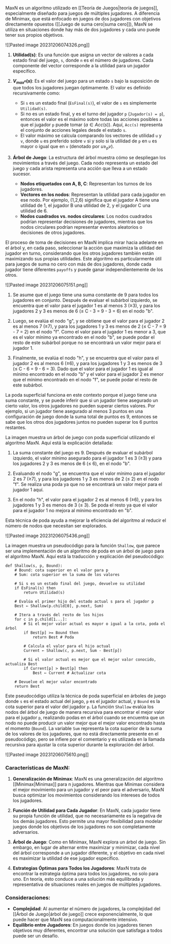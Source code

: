 MaxN es un algoritmo utilizado en [[Teoría de Juegos|teoría de juegos]], especialmente diseñado para juegos de múltiples jugadores. A diferencia de Minimax, que está enfocado en juegos de dos jugadores con objetivos directamente opuestos ([[Juego de suma cero|suma cero]]), MaxN se utiliza en situaciones donde hay más de dos jugadores y cada uno puede tener sus propios objetivos.

![[Pasted image 20231206074326.png]]

1. **Utilidad(s)**: Es una función que asigna un vector de valores a cada estado final del juego, `s`, donde `n` es el número de jugadores. Cada componente del vector corresponde a la utilidad para un jugador específico.

2. **$V_{max^n}(s)$**: Es el valor del juego para un estado `s` bajo la suposición de que todos los jugadores juegan óptimamente. El valor es definido recursivamente como:
   - Si `s` es un estado final (`EsFinal(s)`), el valor de `s` es simplemente `Utilidad(s)`.
   - Si no es un estado final, y es el turno del jugador `p` (`Jugador(s) = p`), entonces el valor es el máximo sobre todas las acciones posibles `a` que el jugador `p` puede tomar ($a \in Acc(s)$). Aquí, `Acc(s)` representa el conjunto de acciones legales desde el estado `s`.
   - El valor máximo se calcula comparando los vectores de utilidad `u` y `v`, donde `u` es preferido sobre `v` si y solo si la utilidad de `p` en `u` es mayor o igual que en `v` (denotado por $u \geq_p v$).

3. **Árbol de Juego**: La estructura del árbol muestra cómo se despliegan los movimientos a través del juego. Cada nodo representa un estado del juego y cada arista representa una acción que lleva a un estado sucesor.
   - **Nodos etiquetados con A, B, C**: Representan los turnos de los jugadores.
   - **Vectores en los nodos**: Representan la utilidad para cada jugador en ese nodo. Por ejemplo, (1,2,6) significa que el jugador A tiene una utilidad de 1, el jugador B una utilidad de 2, y el jugador C una utilidad de 6.
   - **Nodos cuadrados vs. nodos circulares**: Los nodos cuadrados podrían representar decisiones de jugadores, mientras que los nodos circulares podrían representar eventos aleatorios o decisiones de otros jugadores.

El proceso de toma de decisiones en MaxN implica mirar hacia adelante en el árbol y, en cada paso, seleccionar la acción que maximiza la utilidad del jugador en turno, considerando que los otros jugadores también están maximizando sus propias utilidades. Este algoritmo es particularmente útil para juegos de suma no cero con más de dos jugadores, donde cada jugador tiene diferentes `payoffs` y puede ganar independientemente de los otros.

![[Pasted image 20231206075151.png]]

1. Se asume que el juego tiene una suma constante de 9 para todos los jugadores en conjunto. Después de evaluar el subárbol izquierdo, se encuentra que el valor para el jugador 1 es al menos 3 (≥3), y para los jugadores 2 y 3 es menos de 6 (≤ C - 3 = 9 - 3 = 6) en el nodo "b".
    
2. Luego, se evalúa el nodo "g", y se obtiene que el valor para el jugador 2 es al menos 7 (≥7), y para los jugadores 1 y 3 es menos de 2 (≤ C - 7 = 9 - 7 = 2) en el nodo "f". Como el valor para el jugador 1 es menor a 3, que es el valor mínimo ya encontrado en el nodo "b", se puede podar el resto de este subárbol porque no se encontrará un valor mejor para el jugador 1.
    
3. Finalmente, se evalúa el nodo "h", y se encuentra que el valor para el jugador 2 es al menos 6 (≥6), y para los jugadores 1 y 3 es menos de 3 (≤ C - 6 = 9 - 6 = 3). Dado que el valor para el jugador 1 es igual al mínimo encontrado en el nodo "b" y el valor para el jugador 2 es menor que el mínimo encontrado en el nodo "f", se puede podar el resto de este subárbol.

La poda superficial funciona en este contexto porque el juego tiene una suma constante, y se puede inferir que si un jugador tiene asegurado un cierto valor, los otros jugadores no pueden superar ciertos valores. Por ejemplo, si un jugador tiene asegurado al menos 3 puntos en una configuración de juego donde la suma total de puntos es 9, entonces se sabe que los otros dos jugadores juntos no pueden superar los 6 puntos restantes.

La imagen muestra un árbol de juego con poda superficial utilizando el algoritmo MaxN. Aquí está la explicación detallada:

1. La suma constante del juego es 9. Después de evaluar el subárbol izquierdo, el valor mínimo asegurado para el jugador 1 es 3 (≥3) y para los jugadores 2 y 3 es menos de 6 (≤ 6), en el nodo "b".

2. Evaluando el nodo "g", se encuentra que el valor mínimo para el jugador 2 es 7 (≥7), y para los jugadores 1 y 3 es menos de 2 (≤ 2) en el nodo "f". Se realiza una poda ya que no se encontrará un valor mejor para el jugador 1 aquí.

3. En el nodo "h", el valor para el jugador 2 es al menos 6 (≥6), y para los jugadores 1 y 3 es menos de 3 (≤ 3). Se poda el resto ya que el valor para el jugador 1 no mejora al mínimo encontrado en "b".

Esta técnica de poda ayuda a mejorar la eficiencia del algoritmo al reducir el número de nodos que necesitan ser explorados.

![[Pasted image 20231206075436.png]]

La imagen muestra un pseudocódigo para la función `Shallow`, que parece ser una implementación de un algoritmo de poda en un árbol de juego para el algoritmo MaxN. Aquí está la traducción y explicación del pseudocódigo:

```plaintext
def Shallow(s, p, Bound):
    # Bound: cota superior en el valor para p
    # Sum: cota superior en la suma de los valores
    
    # Si s es un estado final del juego, devuelve su utilidad
    if EsFinal(s) then
        return Utilidad(s)
    
    # Evalúa el primer hijo del estado actual s para el jugador p
    Best ← Shallow(p.child[0], p.next, Sum)
    
    # Itera a través del resto de los hijos
    for c in p.child[1...]:
        # Si el mejor valor actual es mayor o igual a la cota, poda el árbol
        if Best[p] >= Bound then
            return Best # Poda
        
        # Calcula el valor para el hijo actual
        Current ← Shallow(c, p.next, Sum - Best[p])
        
        # Si el valor actual es mejor que el mejor valor conocido, actualiza Best
        if Current[p] > Best[p] then
            Best ← Current # Actualizar cota
    
    # Devuelve el mejor valor encontrado
    return Best
```

Este pseudocódigo utiliza la técnica de poda superficial en árboles de juego donde `s` es el estado actual del juego, `p` es el jugador actual, y `Bound` es la cota superior para el valor del jugador `p`. La función `Shallow` evalúa los nodos del árbol de juego de manera recursiva para encontrar el mejor valor para el jugador `p`, realizando podas en el árbol cuando se encuentra que un nodo no puede producir un valor mejor que el mejor valor encontrado hasta el momento (`Bound`). La variable `Sum` representa la cota superior de la suma de los valores de los jugadores, que no está directamente presente en el pseudocódigo, pero se infiere por el comentario y es utilizada en la llamada recursiva para ajustar la cota superior durante la exploración del árbol.

![[Pasted image 20231206075610.png]]


### Características de MaxN:

1. **Generalización de Minimax**: MaxN es una generalización del algoritmo [[Minimax|Minimax]] para n jugadores. Mientras que Minimax considera el mejor movimiento para un jugador y el peor para el adversario, MaxN busca optimizar los movimientos considerando los intereses de todos los jugadores.
    
2. **Función de Utilidad para Cada Jugador**: En MaxN, cada jugador tiene su propia función de utilidad, que no necesariamente es la negativa de los demás jugadores. Esto permite una mayor flexibilidad para modelar juegos donde los objetivos de los jugadores no son completamente adversarios.
    
3. **Árbol de Juego**: Como en Minimax, MaxN explora un árbol de juego. Sin embargo, en lugar de alternar entre maximizar y minimizar, cada nivel del árbol corresponde a un jugador diferente, y el objetivo en cada nivel es maximizar la utilidad de ese jugador específico.
    
4. **Estrategias Óptimas para Todos los Jugadores**: MaxN trata de encontrar la estrategia óptima para todos los jugadores, no solo para uno. En teoría, esto conduce a una solución más equilibrada y representativa de situaciones reales en juegos de múltiples jugadores.

### Consideraciones:

- **Complejidad**: Al aumentar el número de jugadores, la complejidad del [[Árbol de Juego|árbol de juego]] crece exponencialmente, lo que puede hacer que MaxN sea computacionalmente intensivo.
- **Equilibrio entre Jugadores**: En juegos donde los jugadores tienen objetivos muy diferentes, encontrar una solución que satisfaga a todos puede ser un desafío.


